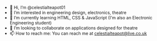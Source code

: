 - 👋 Hi, I’m @celestialteapot01
- 👀 I’m interested in engineering design, electronics, theatre
- 🌱 I’m currently learning HTML, CSS & JavaScript (I'm also an Electronic Engineering student)
- 💞️ I’m looking to collaborate on applications designed for theatre
- 📫 How to reach me: You can reach me at celestialteapot@live.co.uk

<!---
celestialteapot01/celestialteapot01 is a ✨ special ✨ repository because its `README.md` (this file) appears on your GitHub profile.
You can click the Preview link to take a look at your changes.
--->
